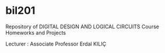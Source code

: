 bil201
======
Repository of DIGITAL DESIGN AND LOGICAL CIRCUITS Course Homeworks and Projects

Lecturer : Associate Professor Erdal KILIÇ
